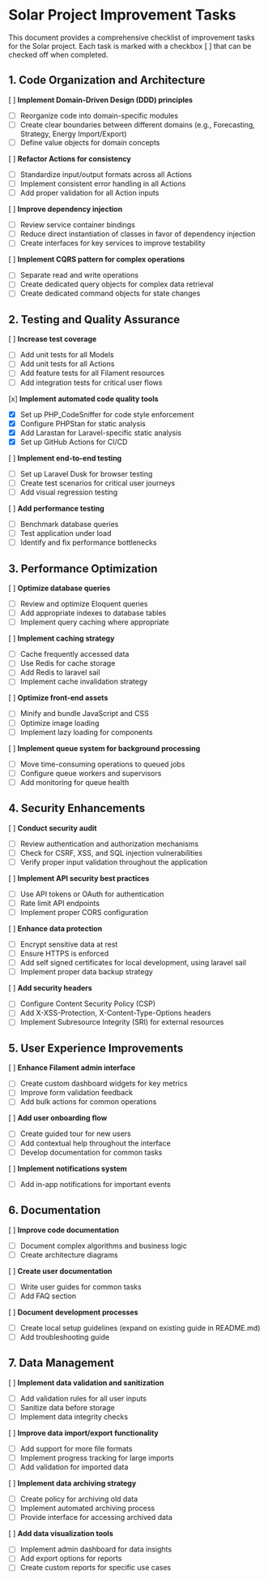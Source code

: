 # Solar Project Improvement Tasks

This document provides a comprehensive checklist of improvement tasks for the Solar project. Each task is marked with a checkbox [ ] that can be checked off when completed.

## 1. Code Organization and Architecture

[ ] **Implement Domain-Driven Design (DDD) principles**
   - [ ] Reorganize code into domain-specific modules
   - [ ] Create clear boundaries between different domains (e.g., Forecasting, Strategy, Energy Import/Export)
   - [ ] Define value objects for domain concepts

[ ] **Refactor Actions for consistency**
   - [ ] Standardize input/output formats across all Actions
   - [ ] Implement consistent error handling in all Actions
   - [ ] Add proper validation for all Action inputs

[ ] **Improve dependency injection**
   - [ ] Review service container bindings
   - [ ] Reduce direct instantiation of classes in favor of dependency injection
   - [ ] Create interfaces for key services to improve testability

[ ] **Implement CQRS pattern for complex operations**
   - [ ] Separate read and write operations
   - [ ] Create dedicated query objects for complex data retrieval
   - [ ] Create dedicated command objects for state changes

## 2. Testing and Quality Assurance

[ ] **Increase test coverage**
   - [ ] Add unit tests for all Models
   - [ ] Add unit tests for all Actions
   - [ ] Add feature tests for all Filament resources
   - [ ] Add integration tests for critical user flows

[x] **Implement automated code quality tools**
   - [x] Set up PHP_CodeSniffer for code style enforcement
   - [x] Configure PHPStan for static analysis
   - [x] Add Larastan for Laravel-specific static analysis
   - [x] Set up GitHub Actions for CI/CD

[ ] **Implement end-to-end testing**
   - [ ] Set up Laravel Dusk for browser testing
   - [ ] Create test scenarios for critical user journeys
   - [ ] Add visual regression testing

[ ] **Add performance testing**
   - [ ] Benchmark database queries
   - [ ] Test application under load
   - [ ] Identify and fix performance bottlenecks

## 3. Performance Optimization

[ ] **Optimize database queries**
   - [ ] Review and optimize Eloquent queries
   - [ ] Add appropriate indexes to database tables
   - [ ] Implement query caching where appropriate

[ ] **Implement caching strategy**
   - [ ] Cache frequently accessed data
   - [ ] Use Redis for cache storage
   - [ ] Add Redis to laravel sail 
   - [ ] Implement cache invalidation strategy

[ ] **Optimize front-end assets**
   - [ ] Minify and bundle JavaScript and CSS
   - [ ] Optimize image loading
   - [ ] Implement lazy loading for components

[ ] **Implement queue system for background processing**
   - [ ] Move time-consuming operations to queued jobs
   - [ ] Configure queue workers and supervisors
   - [ ] Add monitoring for queue health

## 4. Security Enhancements

[ ] **Conduct security audit**
   - [ ] Review authentication and authorization mechanisms
   - [ ] Check for CSRF, XSS, and SQL injection vulnerabilities
   - [ ] Verify proper input validation throughout the application

[ ] **Implement API security best practices**
   - [ ] Use API tokens or OAuth for authentication
   - [ ] Rate limit API endpoints
   - [ ] Implement proper CORS configuration

[ ] **Enhance data protection**
   - [ ] Encrypt sensitive data at rest
   - [ ] Ensure HTTPS is enforced
   - [ ] Add self signed certificates for local development, using laravel sail 
   - [ ] Implement proper data backup strategy

[ ] **Add security headers**
   - [ ] Configure Content Security Policy (CSP)
   - [ ] Add X-XSS-Protection, X-Content-Type-Options headers
   - [ ] Implement Subresource Integrity (SRI) for external resources

## 5. User Experience Improvements

[ ] **Enhance Filament admin interface**
   - [ ] Create custom dashboard widgets for key metrics
   - [ ] Improve form validation feedback
   - [ ] Add bulk actions for common operations

[ ] **Add user onboarding flow**
   - [ ] Create guided tour for new users
   - [ ] Add contextual help throughout the interface
   - [ ] Develop documentation for common tasks

[ ] **Implement notifications system**
   - [ ] Add in-app notifications for important events

## 6. Documentation

[ ] **Improve code documentation**
   - [ ] Document complex algorithms and business logic
   - [ ] Create architecture diagrams

[ ] **Create user documentation**
   - [ ] Write user guides for common tasks
   - [ ] Add FAQ section

[ ] **Document development processes**
   - [ ] Create local setup guidelines (expand on existing guide in README.md)
   - [ ] Add troubleshooting guide

## 7. Data Management

[ ] **Implement data validation and sanitization**
   - [ ] Add validation rules for all user inputs
   - [ ] Sanitize data before storage
   - [ ] Implement data integrity checks

[ ] **Improve data import/export functionality**
   - [ ] Add support for more file formats
   - [ ] Implement progress tracking for large imports
   - [ ] Add validation for imported data

[ ] **Implement data archiving strategy**
   - [ ] Create policy for archiving old data
   - [ ] Implement automated archiving process
   - [ ] Provide interface for accessing archived data

[ ] **Add data visualization tools**
   - [ ] Implement admin dashboard for data insights
   - [ ] Add export options for reports
   - [ ] Create custom reports for specific use cases
